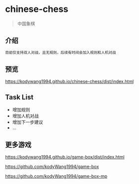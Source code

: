 # chinese-chess

> 中国象棋

## 介绍

``` bash
目前仅支持双人对战，且无规则，后续有时间会加入规则和人机对战
```

## 预览

https://kodywang1994.github.io/chinese-chess/dist/index.html

## Task List

- 增加规则
- 增加人机对战
- 增加下一步建议
- ...

## 更多游戏

https://kodywang1994.github.io/game-box/dist/index.html

https://github.com/kodyWang1994/game-box

https://github.com/kodyWang1994/game-box-mp
